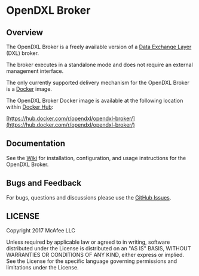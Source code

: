 # OpenDXL Broker

## Overview

The OpenDXL Broker is a freely available version of a [Data Exchange Layer](http://www.mcafee.com/us/solutions/data-exchange-layer.aspx) (DXL) broker. 

The broker executes in a standalone mode and does not require an external management interface.

The only currently supported delivery mechanism for the OpenDXL Broker is a [Docker](https://www.docker.com/) image. 

The OpenDXL Broker Docker image is available at the following location within [Docker Hub](https://hub.docker.com):

[https://hub.docker.com/r/opendxl/opendxl-broker/](https://hub.docker.com/r/opendxl/opendxl-broker/)

## Documentation

See the [Wiki](https://github.com/opendxl/opendxl-broker/wiki) for installation, configuration, and usage instructions for the OpenDXL Broker.

## Bugs and Feedback

For bugs, questions and discussions please use the [GitHub Issues](https://github.com/opendxl/opendxl-broker/issues).

## LICENSE

Copyright 2017 McAfee LLC

Unless required by applicable law or agreed to in writing, software distributed under the License is distributed on an "AS IS" BASIS, WITHOUT WARRANTIES OR CONDITIONS OF ANY KIND, either express or implied. See the License for the specific language governing permissions and limitations under the License.
